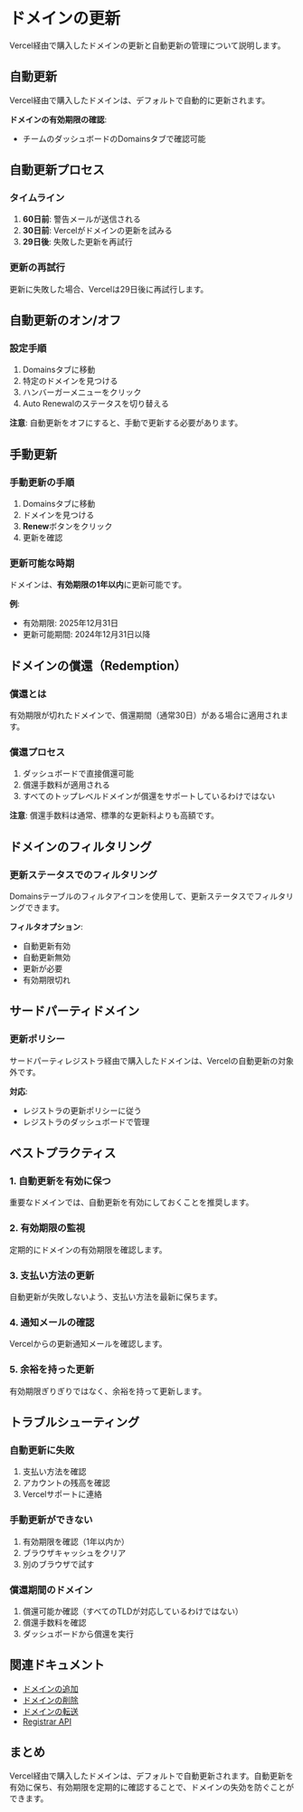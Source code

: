 # ドメインの更新

Vercel経由で購入したドメインの更新と自動更新の管理について説明します。

## 自動更新

Vercel経由で購入したドメインは、デフォルトで自動的に更新されます。

**ドメインの有効期限の確認**:
- チームのダッシュボードのDomainsタブで確認可能

## 自動更新プロセス

### タイムライン

1. **60日前**: 警告メールが送信される
2. **30日前**: Vercelがドメインの更新を試みる
3. **29日後**: 失敗した更新を再試行

### 更新の再試行

更新に失敗した場合、Vercelは29日後に再試行します。

## 自動更新のオン/オフ

### 設定手順

1. Domainsタブに移動
2. 特定のドメインを見つける
3. ハンバーガーメニューをクリック
4. Auto Renewalのステータスを切り替える

**注意**: 自動更新をオフにすると、手動で更新する必要があります。

## 手動更新

### 手動更新の手順

1. Domainsタブに移動
2. ドメインを見つける
3. **Renew**ボタンをクリック
4. 更新を確認

### 更新可能な時期

ドメインは、**有効期限の1年以内**に更新可能です。

**例**:
- 有効期限: 2025年12月31日
- 更新可能期間: 2024年12月31日以降

## ドメインの償還（Redemption）

### 償還とは

有効期限が切れたドメインで、償還期間（通常30日）がある場合に適用されます。

### 償還プロセス

1. ダッシュボードで直接償還可能
2. 償還手数料が適用される
3. すべてのトップレベルドメインが償還をサポートしているわけではない

**注意**: 償還手数料は通常、標準的な更新料よりも高額です。

## ドメインのフィルタリング

### 更新ステータスでのフィルタリング

Domainsテーブルのフィルタアイコンを使用して、更新ステータスでフィルタリングできます。

**フィルタオプション**:
- 自動更新有効
- 自動更新無効
- 更新が必要
- 有効期限切れ

## サードパーティドメイン

### 更新ポリシー

サードパーティレジストラ経由で購入したドメインは、Vercelの自動更新の対象外です。

**対応**:
- レジストラの更新ポリシーに従う
- レジストラのダッシュボードで管理

## ベストプラクティス

### 1. 自動更新を有効に保つ

重要なドメインでは、自動更新を有効にしておくことを推奨します。

### 2. 有効期限の監視

定期的にドメインの有効期限を確認します。

### 3. 支払い方法の更新

自動更新が失敗しないよう、支払い方法を最新に保ちます。

### 4. 通知メールの確認

Vercelからの更新通知メールを確認します。

### 5. 余裕を持った更新

有効期限ぎりぎりではなく、余裕を持って更新します。

## トラブルシューティング

### 自動更新に失敗

1. 支払い方法を確認
2. アカウントの残高を確認
3. Vercelサポートに連絡

### 手動更新ができない

1. 有効期限を確認（1年以内か）
2. ブラウザキャッシュをクリア
3. 別のブラウザで試す

### 償還期間のドメイン

1. 償還可能か確認（すべてのTLDが対応しているわけではない）
2. 償還手数料を確認
3. ダッシュボードから償還を実行

## 関連ドキュメント

- [ドメインの追加](/docs/domains/working-with-domains/add-a-domain)
- [ドメインの削除](/docs/domains/working-with-domains/remove-a-domain)
- [ドメインの転送](/docs/domains/working-with-domains/transfer-your-domain)
- [Registrar API](/docs/domains/registrar-api)

## まとめ

Vercel経由で購入したドメインは、デフォルトで自動更新されます。自動更新を有効に保ち、有効期限を定期的に確認することで、ドメインの失効を防ぐことができます。
